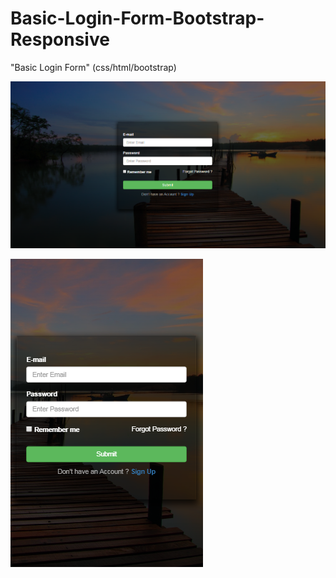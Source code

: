 # Basic-Login-Form-Bootstrap-Responsive
"Basic Login Form"  (css/html/bootstrap)


![alt text](https://github.com/zakasmi/Basic-Login-Form-Bootstrap/blob/master/screenshoots/bg1.PNG)

![alt text](https://github.com/zakasmi/Basic-Login-Form-Bootstrap/blob/master/screenshoots/bg2.PNG)
